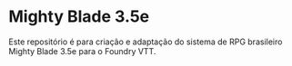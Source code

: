 # Mighty Blade 3.5e

Este repositório é para criação e adaptação do sistema de RPG brasileiro Mighty Blade 3.5e para o Foundry VTT.